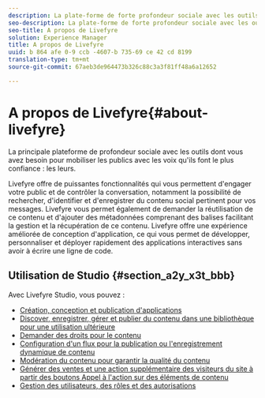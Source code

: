 ```yaml
---
description: La plate-forme de forte profondeur sociale avec les outils dont vous avez besoin pour mobiliser les publics avec les voix qu'ils ont le plus confiance.
seo-description: La plate-forme de forte profondeur sociale avec les outils dont vous avez besoin pour mobiliser les publics avec les voix qu'ils ont le plus confiance.
seo-title: A propos de Livefyre
solution: Experience Manager
title: A propos de Livefyre
uuid: b 864 afe 0-9 ccb -4607-b 735-69 ce 42 cd 8199
translation-type: tm+mt
source-git-commit: 67aeb3de964473b326c88c3a3f81ff48a6a12652

---
```



# A propos de Livefyre{#about-livefyre}

La principale plateforme de profondeur sociale avec les outils dont vous avez besoin pour mobiliser les publics avec les voix qu&#39;ils font le plus confiance : les leurs.

Livefyre offre de puissantes fonctionnalités qui vous permettent d&#39;engager votre public et de contrôler la conversation, notamment la possibilité de rechercher, d&#39;identifier et d&#39;enregistrer du contenu social pertinent pour vos messages. Livefyre vous permet également de demander la réutilisation de ce contenu et d&#39;ajouter des métadonnées comprenant des balises facilitant la gestion et la récupération de ce contenu. Livefyre offre une expérience améliorée de conception d&#39;application, ce qui vous permet de développer, personnaliser et déployer rapidement des applications interactives sans avoir à écrire une ligne de code.

## Utilisation de Studio {#section_a2y_x3t_bbb}

Avec Livefyre Studio, vous pouvez :

* [Création, conception et publication d&#39;applications](c-about-apps/c-about-apps.md#c_about_apps)
* [Discover, enregistrer, gérer et publier du contenu dans une bibliothèque pour une utilisation ultérieure](c-library/c-assets/c-assets.md)
* [Demander des droits pour le contenu](c-how-requesting-rights-works/t-send-a-rights-request-to-own-a-digital-asset.md#t_send_a_rights_request_to_own_a_digital_asset)
* [Configuration d&#39;un flux pour la publication ou l&#39;enregistrement dynamique de contenu](c-streams/t-create-a-new-stream.md#t_create_a_new_stream)
* [Modération du contenu pour garantir la qualité du contenu](c-features-livefyre/c-about-moderation/c-setting-up-moderation.md#c_setting_up_moderation)
* [Générer des ventes et une action supplémentaire des visiteurs du site à partir des boutons Appel à l&#39;action sur des éléments de contenu](c-features-livefyre/c-ugc-commerce.md#c_ugc_commerce)
* [Gestion des utilisateurs, des rôles et des autorisations](c-about-apps/c-about-apps.md#c_about_apps)

